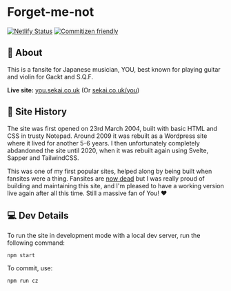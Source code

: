# Forget-me-not

[![Netlify Status](https://api.netlify.com/api/v1/badges/bdea2dbb-2c2d-4387-a701-1f9c703e5cb6/deploy-status)](https://app.netlify.com/sites/sekaicouk-forget-me-not/deploys) [![Commitizen friendly](https://img.shields.io/badge/commitizen-friendly-brightgreen.svg)](http://commitizen.github.io/cz-cli/)

## 🎸 About

This is a fansite for Japanese musician, YOU, best known for playing guitar and violin for Gackt and S.Q.F. 

**Live site:** [you.sekai.co.uk](https://you.sekai.co.uk/) (Or [sekai.co.uk/you](https://sekai.co.uk/you))

## 🤖 Site History

The site was first opened on 23rd March 2004, built with basic HTML and CSS in trusty Notepad. Around 2009 it was rebuilt as a Wordpress site where it lived for another 5-6 years. I then unfortunately completely abdandoned the site until 2020, when it was rebuilt again using Svelte, Sapper and TailwindCSS.

This was one of my first popular sites, helped along by being built when fansites were a thing. Fansites are [now dead](https://flavorwire.com/453757/is-the-fan-site-dead-2) but I was really proud of building and maintaining this site, and I'm pleased to have a working version live again after all this time. Still a massive fan of You! ❤️

## 💻 Dev Details
To run the site in development mode with a local dev server, run the following command:

``` shell
npm start
```

To commit, use:

``` shell
npm run cz
```
